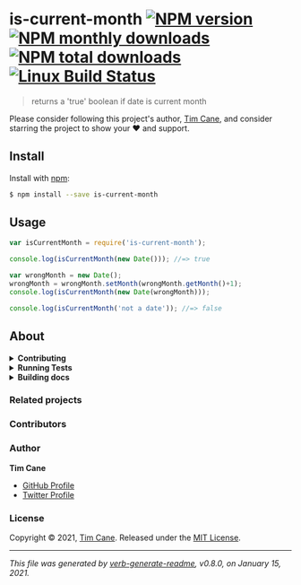 # is-current-month [![NPM version](https://img.shields.io/npm/v/is-current-month.svg?style=flat)](https://www.npmjs.com/package/is-current-month) [![NPM monthly downloads](https://img.shields.io/npm/dm/is-current-month.svg?style=flat)](https://npmjs.org/package/is-current-month) [![NPM total downloads](https://img.shields.io/npm/dt/is-current-month.svg?style=flat)](https://npmjs.org/package/is-current-month) [![Linux Build Status](https://img.shields.io/travis/TJC-js/is-current-month.svg?style=flat&label=Travis)](https://travis-ci.org/TJC-js/is-current-month) 

> returns a 'true' boolean if date is current month

Please consider following this project's author, [Tim Cane](https://github.com/timcane), and consider starring the project to show your :heart: and support.

## Install
Install with [npm](https://www.npmjs.com/):

```sh
$ npm install --save is-current-month
```

## Usage

```js
var isCurrentMonth = require('is-current-month');

console.log(isCurrentMonth(new Date())); //=> true

var wrongMonth = new Date();
wrongMonth = wrongMonth.setMonth(wrongMonth.getMonth()+1);
console.log(isCurrentMonth(new Date(wrongMonth)));

console.log(isCurrentMonth('not a date')); //=> false
```

## About
<details>
  <summary><strong>Contributing</strong></summary>

Pull requests and stars are always welcome. For bugs and feature requests, [please create an issue](../../issues/new).

</details>

<details>
  <summary><strong>Running Tests</strong></summary>

Running and reviewing unit tests is a great way to get familiarized with a library and its API. You can install dependencies and run tests with the following command:

```sh
$ npm install && npm test
```

</details>

<details>
  <summary><strong>Building docs</strong></summary>

_(This project's readme.md is generated by [verb](https://github.com/verbose/verb-generate-readme), please don't edit the readme directly. Any changes to the readme must be made in the [.verb.md](.verb.md) readme template.)_

To generate the readme, run the following command:

```sh
$ npm install -g verbose/verb#dev verb-generate-readme && verb
```

</details>

### Related projects

### Contributors

### Author
**Tim Cane**
+ [GitHub Profile](https://github.com/timcane)
+ [Twitter Profile](https://twitter.com/timcane)

### License
Copyright © 2021, [Tim Cane](https://github.com/timcane).
Released under the [MIT License](LICENSE).

***

_This file was generated by [verb-generate-readme](https://github.com/verbose/verb-generate-readme), v0.8.0, on January 15, 2021._

